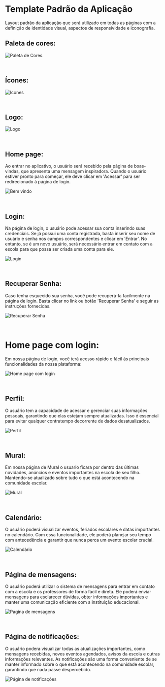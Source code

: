 # Template Padrão da Aplicação

Layout padrão da aplicação que será utilizado em todas as páginas com a definição de identidade visual, aspectos de responsividade e iconografia.

## Paleta de cores:

![Paleta de Cores](img//PaletaDeCores.png)

<br>

## Ícones:

![Icones](img//icons.png)

<br>

## Logo:

![Logo](img//Logo.png)

<br>

## Home page:

Ao entrar no aplicativo, o usuário será recebido pela página de boas-vindas, que apresenta uma mensagem inspiradora. Quando o usuário estiver pronto para começar, ele deve clicar em 'Acessar' para ser redirecionado à página de login.


![Bem vindo](img//Welcome.png)

<br>

## Login:

Na página de login, o usuário pode acessar sua conta inserindo suas credenciais. Se já possui uma conta registrada, basta inserir seu nome de usuário e senha nos campos correspondentes e clicar em 'Entrar'. No entanto, se é um novo usuário, será necessário entrar em contato com a escola para que possa ser criada uma conta para ele.

![Login](img//Login.png)

<br>

## Recuperar Senha:

Caso tenha esquecido sua senha, você pode recuperá-la facilmente na página de login. Basta clicar no link ou botão 'Recuperar Senha' e seguir as instruções fornecidas.

![Recuperar Senha](img//RecuperarSenha.png)

<br>

# Home page com login:

Em nossa página de login, você terá acesso rápido e fácil às principais funcionalidades da nossa plataforma:


![Home page com login](img//homepage.png)

<br>

## Perfil:

O usuário tem a capacidade de acessar e gerenciar suas informações pessoais, garantindo que elas estejam sempre atualizadas. Isso é essencial para evitar qualquer contratempo decorrente de dados desatualizados.

![Perfil](img//Perfil.png)

<br>

## Mural:

Em nossa página de Mural o usuario ficara por dentro das últimas novidades, anúncios e eventos importantes na escola de seu filho. Mantendo-se atualizado sobre tudo o que está acontecendo na comunidade escolar.

![Mural](img//Mural.png)

<br>

## Calendário:

O usuário poderá visualizar eventos, feriados escolares e datas importantes no calendário. Com essa funcionalidade, ele poderá planejar seu tempo com antecedência e garantir que nunca perca um evento escolar crucial.

![Calendário](img//Calendario.png)

<br>

## Página de mensagens:

O usuário poderá utilizar o sistema de mensagens para entrar em contato com a escola e os professores de forma fácil e direta. Ele poderá enviar mensagens para esclarecer dúvidas, obter informações importantes e manter uma comunicação eficiente com a instituição educacional.

![Pagina de mensagens](img//Mensagem.png)

<br>

## Página de notificações:

 O usuário podera visualizar todas as atualizações importantes, como mensagens recebidas, novos eventos agendados, avisos da escola e outras informações relevantes. As notificações são uma forma conveniente de se manter informado sobre o que está acontecendo na comunidade escolar, garantindo que nada passe despercebido.

![Página de notificações](img//Notificacoes.png)

<br>
